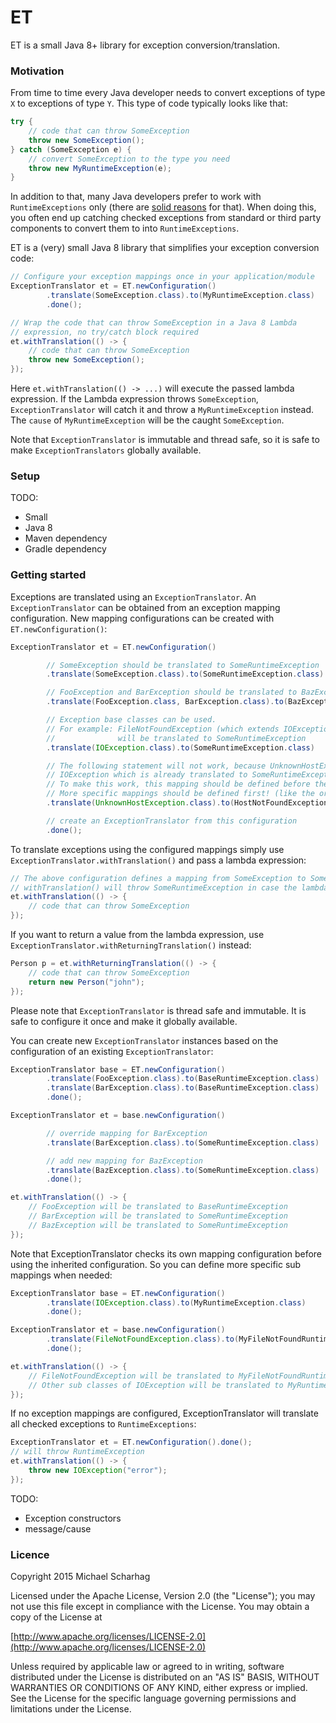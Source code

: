 ET
==
ET is a small Java 8+ library for exception conversion/translation.

### Motivation

From time to time every Java developer needs to convert exceptions of type `X` to exceptions of type `Y`.
This type of code typically looks like that:
```java
try {
    // code that can throw SomeException
    throw new SomeException();
} catch (SomeException e) {
    // convert SomeException to the type you need
    throw new MyRuntimeException(e);
}
```
In addition to that, many Java developers prefer to work with `RuntimeExceptions` only
(there are [solid reasons](http://stackoverflow.com/questions/613954/the-case-against-checked-exceptions/614330#614330) for that).
When doing this, you often end up catching checked exceptions from standard or third party components to convert them to into `RuntimeExceptions`.

ET is a (very) small Java 8 library that simplifies your exception conversion code:
```Java
// Configure your exception mappings once in your application/module
ExceptionTranslator et = ET.newConfiguration()
        .translate(SomeException.class).to(MyRuntimeException.class)
        .done();

// Wrap the code that can throw SomeException in a Java 8 Lambda
// expression, no try/catch block required
et.withTranslation(() -> {
    // code that can throw SomeException
    throw new SomeException();
});
```
Here `et.withTranslation(() -> ...)` will execute the passed lambda expression. If the Lambda expression throws `SomeException`,
 `ExceptionTranslator` will catch it and throw a `MyRuntimeException` instead. The `cause` of `MyRuntimeException` will be the
 caught `SomeException`.

Note that `ExceptionTranslator` is immutable and thread safe, so it is safe to make `ExceptionTranslators` globally available.

### Setup

TODO:

* Small
* Java 8
* Maven dependency
* Gradle dependency

### Getting started

Exceptions are translated using an `ExceptionTranslator`. An `ExceptionTranslator` can be obtained
 from an exception mapping configuration. New mapping configurations can be created with `ET.newConfiguration()`:

```java
ExceptionTranslator et = ET.newConfiguration()

        // SomeException should be translated to SomeRuntimeException
        .translate(SomeException.class).to(SomeRuntimeException.class)

        // FooException and BarException should be translated to BazException
        .translate(FooException.class, BarException.class).to(BazException.class)

        // Exception base classes can be used.
        // For example: FileNotFoundException (which extends IOException)
        //              will be translated to SomeRuntimeException
        .translate(IOException.class).to(SomeRuntimeException.class)

        // The following statement will not work, because UnknownHostException is an
        // IOException which is already translated to SomeRuntimeException (previous statement)
        // To make this work, this mapping should be defined before the IOException mapping
        // More specific mappings should be defined first! (like the order of catch statements)
        .translate(UnknownHostException.class).to(HostNotFoundException.class)

        // create an ExceptionTranslator from this configuration
        .done();
```

To translate exceptions using the configured mappings simply use `ExceptionTranslator.withTranslation()` and pass a lambda expression:
```java
// The above configuration defines a mapping from SomeException to SomeRuntimeException
// withTranslation() will throw SomeRuntimeException in case the lambda expression throws SomeException
et.withTranslation(() -> {
    // code that can throw SomeException
});
```

If you want to return a value from the lambda expression, use `ExceptionTranslator.withReturningTranslation()` instead:
```java
Person p = et.withReturningTranslation(() -> {
    // code that can throw SomeException
    return new Person("john");
});
```

Please note that `ExceptionTranslator` is thread safe and immutable. It is safe to configure it once and make it globally
 available.

You can create new `ExceptionTranslator` instances based on the configuration of an existing `ExceptionTranslator`:

```java
ExceptionTranslator base = ET.newConfiguration()
        .translate(FooException.class).to(BaseRuntimeException.class)
        .translate(BarException.class).to(BaseRuntimeException.class)
        .done();

ExceptionTranslator et = base.newConfiguration()

        // override mapping for BarException
        .translate(BarException.class).to(SomeRuntimeException.class)

        // add new mapping for BazException
        .translate(BazException.class).to(SomeRuntimeException.class)
        .done();

et.withTranslation(() -> {
    // FooException will be translated to BaseRuntimeException
    // BarException will be translated to SomeRuntimeException
    // BazException will be translated to SomeRuntimeException
});
```

Note that ExceptionTranslator checks its own mapping configuration before using the inherited configuration.
So you can define more specific sub mappings when needed:

```java
ExceptionTranslator base = ET.newConfiguration()
        .translate(IOException.class).to(MyRuntimeException.class)
        .done();

ExceptionTranslator et = base.newConfiguration()
        .translate(FileNotFoundException.class).to(MyFileNotFoundRuntimeException.class)
        .done();

et.withTranslation(() -> {
    // FileNotFoundException will be translated to MyFileNotFoundRuntimeException
    // Other sub classes of IOException will be translated to MyRuntimeException
});
```

If no exception mappings are configured, ExceptionTranslator will translate all checked exceptions to `RuntimeExceptions`:
```java
ExceptionTranslator et = ET.newConfiguration().done();
// will throw RuntimeException
et.withTranslation(() -> {
    throw new IOException("error");
});
```

TODO:

* Exception constructors
* message/cause

### Licence

Copyright 2015 Michael Scharhag

Licensed under the Apache License, Version 2.0 (the "License");
you may not use this file except in compliance with the License.
You may obtain a copy of the License at

[http://www.apache.org/licenses/LICENSE-2.0](http://www.apache.org/licenses/LICENSE-2.0)

Unless required by applicable law or agreed to in writing, software
distributed under the License is distributed on an "AS IS" BASIS,
WITHOUT WARRANTIES OR CONDITIONS OF ANY KIND, either express or implied.
See the License for the specific language governing permissions and
limitations under the License.


